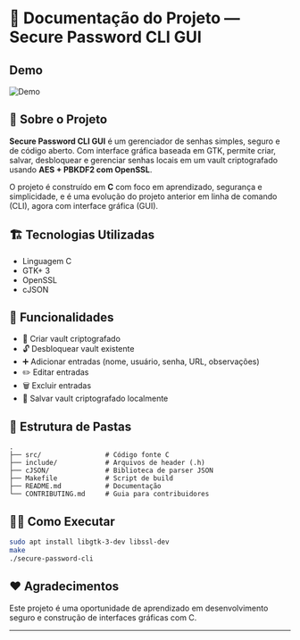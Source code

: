 # 📜 Documentação do Projeto — **Secure Password CLI GUI**
## Demo

![Demo](./bin/demo.gif)
## 🔐 Sobre o Projeto
**Secure Password CLI GUI** é um gerenciador de senhas simples, seguro e de código aberto. Com interface gráfica baseada em GTK, permite criar, salvar, desbloquear e gerenciar senhas locais em um vault criptografado usando **AES + PBKDF2 com OpenSSL**.

O projeto é construído em **C** com foco em aprendizado, segurança e simplicidade, e é uma evolução do projeto anterior em linha de comando (CLI), agora com interface gráfica (GUI).

## 🏗️ Tecnologias Utilizadas
- Linguagem C
- GTK+ 3
- OpenSSL
- cJSON

## 🚀 Funcionalidades
- 🔐 Criar vault criptografado
- 🔓 Desbloquear vault existente
- ➕ Adicionar entradas (nome, usuário, senha, URL, observações)
- ✏️ Editar entradas
- 🗑️ Excluir entradas
- 💾 Salvar vault criptografado localmente

## 📂 Estrutura de Pastas
```
.
├── src/                # Código fonte C
├── include/            # Arquivos de header (.h)
├── cJSON/              # Biblioteca de parser JSON
├── Makefile            # Script de build
├── README.md           # Documentação
└── CONTRIBUTING.md     # Guia para contribuidores
```

## 🏃‍♂️ Como Executar
```bash
sudo apt install libgtk-3-dev libssl-dev
make
./secure-password-cli
```

## ❤️ Agradecimentos
Este projeto é uma oportunidade de aprendizado em desenvolvimento seguro e construção de interfaces gráficas com C.

---
